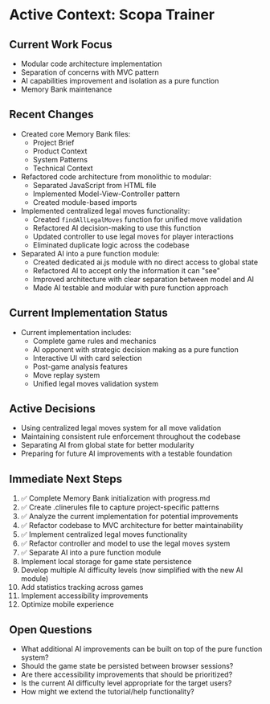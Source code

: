 # Active Context: Scopa Trainer

## Current Work Focus
- Modular code architecture implementation
- Separation of concerns with MVC pattern
- AI capabilities improvement and isolation as a pure function
- Memory Bank maintenance

## Recent Changes
- Created core Memory Bank files:
  - Project Brief
  - Product Context
  - System Patterns
  - Technical Context
- Refactored code architecture from monolithic to modular:
  - Separated JavaScript from HTML file
  - Implemented Model-View-Controller pattern
  - Created module-based imports
- Implemented centralized legal moves functionality:
  - Created `findAllLegalMoves` function for unified move validation
  - Refactored AI decision-making to use this function
  - Updated controller to use legal moves for player interactions
  - Eliminated duplicate logic across the codebase
- Separated AI into a pure function module:
  - Created dedicated ai.js module with no direct access to global state
  - Refactored AI to accept only the information it can "see"
  - Improved architecture with clear separation between model and AI
  - Made AI testable and modular with pure function approach

## Current Implementation Status
- Current implementation includes:
  - Complete game rules and mechanics
  - AI opponent with strategic decision making as a pure function
  - Interactive UI with card selection
  - Post-game analysis features
  - Move replay system
  - Unified legal moves validation system

## Active Decisions
- Using centralized legal moves system for all move validation
- Maintaining consistent rule enforcement throughout the codebase
- Separating AI from global state for better modularity
- Preparing for future AI improvements with a testable foundation

## Immediate Next Steps
1. ✅ Complete Memory Bank initialization with progress.md
2. ✅ Create .clinerules file to capture project-specific patterns
3. ✅ Analyze the current implementation for potential improvements
4. ✅ Refactor codebase to MVC architecture for better maintainability
5. ✅ Implement centralized legal moves functionality
6. ✅ Refactor controller and model to use the legal moves system
7. ✅ Separate AI into a pure function module
8. Implement local storage for game state persistence
9. Develop multiple AI difficulty levels (now simplified with the new AI module)
10. Add statistics tracking across games
11. Implement accessibility improvements
12. Optimize mobile experience

## Open Questions
- What additional AI improvements can be built on top of the pure function system?
- Should the game state be persisted between browser sessions?
- Are there accessibility improvements that should be prioritized?
- Is the current AI difficulty level appropriate for the target users?
- How might we extend the tutorial/help functionality?
